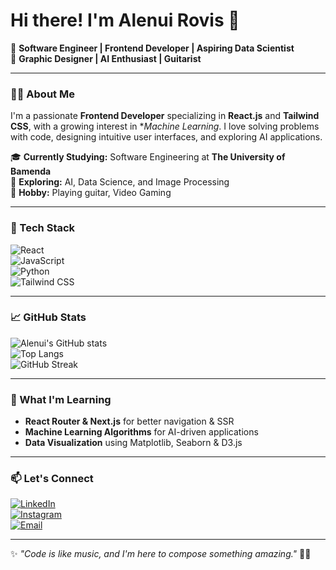 # Hi there! I'm Alenui Rovis  👋

🚀 **Software Engineer | Frontend Developer | Aspiring Data Scientist**  
🎨 **Graphic Designer | AI Enthusiast | Guitarist**  

---

### 👨‍💻 About Me
I'm a passionate **Frontend Developer** specializing in **React.js** and **Tailwind CSS**, with a growing interest in **Machine Learning*. I love solving problems with code, designing intuitive user interfaces, and exploring AI applications. 

🎓 **Currently Studying:** Software Engineering at **The University of Bamenda**  
🔬 **Exploring:** AI, Data Science, and Image Processing  
🎸 **Hobby:** Playing guitar, Video Gaming   

---

### 🚀 Tech Stack

![React](https://img.shields.io/badge/-React-61DAFB?style=flat&logo=react&logoColor=white)  
![JavaScript](https://img.shields.io/badge/-JavaScript-F7DF1E?style=flat&logo=javascript&logoColor=black)  
![Python](https://img.shields.io/badge/-Python-3776AB?style=flat&logo=python&logoColor=white)  
![Tailwind CSS](https://img.shields.io/badge/-TailwindCSS-06B6D4?style=flat&logo=tailwindcss&logoColor=white)  



---

### 📈 GitHub Stats

![Alenui's GitHub stats](https://github-readme-stats.vercel.app/api?username=ALENUI&show_icons=true&theme=radical)  
![Top Langs](https://github-readme-stats.vercel.app/api/top-langs/?username=ALENUI&layout=compact&theme=radical)  
![GitHub Streak](https://github-readme-streak-stats.herokuapp.com/?user=ALENUI&theme=radical)  

---

### 🌱 What I'm Learning
- **React Router & Next.js** for better navigation & SSR  
- **Machine Learning Algorithms** for AI-driven applications  
- **Data Visualization** using Matplotlib, Seaborn & D3.js  

---

### 📫 Let's Connect
[![LinkedIn](https://img.shields.io/badge/-LinkedIn-0077B5?style=flat&logo=linkedin&logoColor=white)](https://www.linkedin.com/in/alenui-rovis-23569727b/)  
[![Instagram](https://img.shields.io/badge/-Instagram-E4405F?style=flat&logo=instagram&logoColor=white)](https://www.instagram.com/alenui_graphics/)  
[![Email](https://img.shields.io/badge/-Email-D14836?style=flat&logo=gmail&logoColor=white)](mailto:rovisalenui@gmail.com)  

---

✨ _"Code is like music, and I'm here to compose something amazing."_ 🎵🔥
